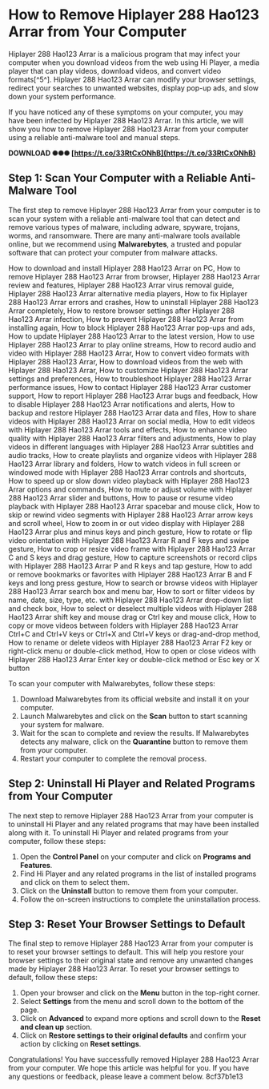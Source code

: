 
 
# How to Remove Hiplayer 288 Hao123 Arrar from Your Computer
 
Hiplayer 288 Hao123 Arrar is a malicious program that may infect your computer when you download videos from the web using Hi Player, a media player that can play videos, download videos, and convert video formats[^5^]. Hiplayer 288 Hao123 Arrar can modify your browser settings, redirect your searches to unwanted websites, display pop-up ads, and slow down your system performance.
 
If you have noticed any of these symptoms on your computer, you may have been infected by Hiplayer 288 Hao123 Arrar. In this article, we will show you how to remove Hiplayer 288 Hao123 Arrar from your computer using a reliable anti-malware tool and manual steps.
 
**DOWNLOAD ✺✺✺ [https://t.co/33RtCxONhB](https://t.co/33RtCxONhB)**


 
## Step 1: Scan Your Computer with a Reliable Anti-Malware Tool
 
The first step to remove Hiplayer 288 Hao123 Arrar from your computer is to scan your system with a reliable anti-malware tool that can detect and remove various types of malware, including adware, spyware, trojans, worms, and ransomware. There are many anti-malware tools available online, but we recommend using **Malwarebytes**, a trusted and popular software that can protect your computer from malware attacks.
 
How to download and install Hiplayer 288 Hao123 Arrar on PC,  How to remove Hiplayer 288 Hao123 Arrar from browser,  Hiplayer 288 Hao123 Arrar review and features,  Hiplayer 288 Hao123 Arrar virus removal guide,  Hiplayer 288 Hao123 Arrar alternative media players,  How to fix Hiplayer 288 Hao123 Arrar errors and crashes,  How to uninstall Hiplayer 288 Hao123 Arrar completely,  How to restore browser settings after Hiplayer 288 Hao123 Arrar infection,  How to prevent Hiplayer 288 Hao123 Arrar from installing again,  How to block Hiplayer 288 Hao123 Arrar pop-ups and ads,  How to update Hiplayer 288 Hao123 Arrar to the latest version,  How to use Hiplayer 288 Hao123 Arrar to play online streams,  How to record audio and video with Hiplayer 288 Hao123 Arrar,  How to convert video formats with Hiplayer 288 Hao123 Arrar,  How to download videos from the web with Hiplayer 288 Hao123 Arrar,  How to customize Hiplayer 288 Hao123 Arrar settings and preferences,  How to troubleshoot Hiplayer 288 Hao123 Arrar performance issues,  How to contact Hiplayer 288 Hao123 Arrar customer support,  How to report Hiplayer 288 Hao123 Arrar bugs and feedback,  How to disable Hiplayer 288 Hao123 Arrar notifications and alerts,  How to backup and restore Hiplayer 288 Hao123 Arrar data and files,  How to share videos with Hiplayer 288 Hao123 Arrar on social media,  How to edit videos with Hiplayer 288 Hao123 Arrar tools and effects,  How to enhance video quality with Hiplayer 288 Hao123 Arrar filters and adjustments,  How to play videos in different languages with Hiplayer 288 Hao123 Arrar subtitles and audio tracks,  How to create playlists and organize videos with Hiplayer 288 Hao123 Arrar library and folders,  How to watch videos in full screen or windowed mode with Hiplayer 288 Hao123 Arrar controls and shortcuts,  How to speed up or slow down video playback with Hiplayer 288 Hao123 Arrar options and commands,  How to mute or adjust volume with Hiplayer 288 Hao123 Arrar slider and buttons,  How to pause or resume video playback with Hiplayer 288 Hao123 Arrar spacebar and mouse click,  How to skip or rewind video segments with Hiplayer 288 Hao123 Arrar arrow keys and scroll wheel,  How to zoom in or out video display with Hiplayer 288 Hao123 Arrar plus and minus keys and pinch gesture,  How to rotate or flip video orientation with Hiplayer 288 Hao123 Arrar R and F keys and swipe gesture,  How to crop or resize video frame with Hiplayer 288 Hao123 Arrar C and S keys and drag gesture,  How to capture screenshots or record clips with Hiplayer 288 Hao123 Arrar P and R keys and tap gesture,  How to add or remove bookmarks or favorites with Hiplayer 288 Hao123 Arrar B and F keys and long press gesture,  How to search or browse videos with Hiplayer 288 Hao123 Arrar search box and menu bar,  How to sort or filter videos by name, date, size, type, etc. with Hiplayer 288 Hao123 Arrar drop-down list and check box,  How to select or deselect multiple videos with Hiplayer 288 Hao123 Arrar shift key and mouse drag or Ctrl key and mouse click,  How to copy or move videos between folders with Hiplayer 288 Hao123 Arrar Ctrl+C and Ctrl+V keys or Ctrl+X and Ctrl+V keys or drag-and-drop method,  How to rename or delete videos with Hiplayer 288 Hao123 Arrar F2 key or right-click menu or double-click method,  How to open or close videos with Hiplayer 288 Hao123 Arrar Enter key or double-click method or Esc key or X button
 
To scan your computer with Malwarebytes, follow these steps:
 
1. Download Malwarebytes from its official website and install it on your computer.
2. Launch Malwarebytes and click on the **Scan** button to start scanning your system for malware.
3. Wait for the scan to complete and review the results. If Malwarebytes detects any malware, click on the **Quarantine** button to remove them from your computer.
4. Restart your computer to complete the removal process.

## Step 2: Uninstall Hi Player and Related Programs from Your Computer
 
The next step to remove Hiplayer 288 Hao123 Arrar from your computer is to uninstall Hi Player and any related programs that may have been installed along with it. To uninstall Hi Player and related programs from your computer, follow these steps:

1. Open the **Control Panel** on your computer and click on **Programs and Features**.
2. Find Hi Player and any related programs in the list of installed programs and click on them to select them.
3. Click on the **Uninstall** button to remove them from your computer.
4. Follow the on-screen instructions to complete the uninstallation process.

## Step 3: Reset Your Browser Settings to Default
 
The final step to remove Hiplayer 288 Hao123 Arrar from your computer is to reset your browser settings to default. This will help you restore your browser settings to their original state and remove any unwanted changes made by Hiplayer 288 Hao123 Arrar. To reset your browser settings to default, follow these steps:

1. Open your browser and click on the **Menu** button in the top-right corner.
2. Select **Settings** from the menu and scroll down to the bottom of the page.
3. Click on **Advanced** to expand more options and scroll down to the **Reset and clean up** section.
4. Click on **Restore settings to their original defaults** and confirm your action by clicking on **Reset settings**.

Congratulations! You have successfully removed Hiplayer 288 Hao123 Arrar from your computer. We hope this article was helpful for you. If you have any questions or feedback, please leave a comment below.
 8cf37b1e13
 

